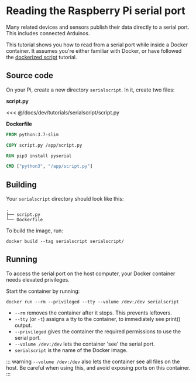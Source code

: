 # Reading the Raspberry Pi serial port

Many related devices and sensors publish their data directly to a serial port.
This includes connected Arduinos.

This tutorial shows you how to read from a serial port while inside a Docker container.
It assumes you're either familiar with Docker, or have followed the [dockerized script](../brewscript/) tutorial.

## Source code

On your Pi, create a new directory `serialscript`. In it, create two files:

**script.py**

<<< @/docs/dev/tutorials/serialscript/script.py

**Dockerfile**

```Dockerfile
FROM python:3.7-slim

COPY script.py /app/script.py

RUN pip3 install pyserial

CMD ["python3", "/app/script.py"]

```

## Building

Your `serialscript` directory should look like this:
```
.
├── script.py
└── Dockerfile
```

To build the image, run:
```
docker build --tag serialscript serialscript/
```


## Running

To access the serial port on the host computer, your Docker container needs elevated privileges.

Start the container by running:
```
docker run --rm --privileged --tty --volume /dev:/dev serialscript
```

- `--rm` removes the container after it stops. This prevents leftovers.
- `--tty` (or `-t`) assigns a tty to the container, to immediately see print() output.
- `--privileged` gives the container the required permissions to use the serial port.
- `--volume /dev:/dev` lets the container 'see' the serial port.
- `serialscript` is the name of the Docker image.

::: warning
`--volume /dev:/dev` also lets the container see all files on the host.
Be careful when using this, and avoid exposing ports on this container.
:::

